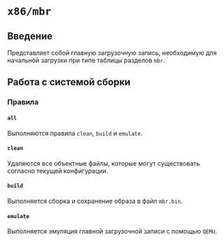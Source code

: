 # `x86/mbr`

## Введение

Представляет собой главную загрузочную запись, необходимую для начальной загрузки при типе таблицы разделов `mbr`.

## Работа с системой сборки

### Правила

#### `all`

Выполняются правила `clean`, `build` и `emulate`.

#### `clean`

Удаляются все объектные файлы, которые могут существовать согласно текущей конфигурации.

#### `build`

Выполняется сборка и сохранение образа в файл `mbr.bin`.

#### `emulate`

Выполняется эмуляция главной загрузочной записи с помощью `QEMU`.
